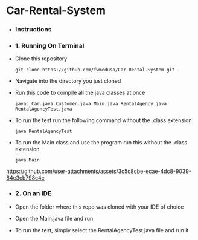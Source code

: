 # Car-Rental-System

- ### Instructions
  
- ### 1. Running On Terminal
  
- Clone this repository
  
      git clone https://github.com/fwmedusa/Car-Rental-System.git

- Navigate into the directory you just cloned

- Run this code to compile all the java classes at once

      javac Car.java Customer.java Main.java RentalAgency.java RentalAgencyTest.java        

- To run the test run the following command without the .class extension

      java RentalAgencyTest

- To run the Main class and use the program run this without the .class extension

      java Main

https://github.com/user-attachments/assets/3c5c8cbe-ecae-4dc8-9039-84c3cb798c4c 


- ### 2. On an IDE

- Open the folder where this repo was cloned with your IDE of choice
  
- Open the Main.java file and run

- To run the test, simply select the RentalAgencyTest.java file and run it
  
       
 
